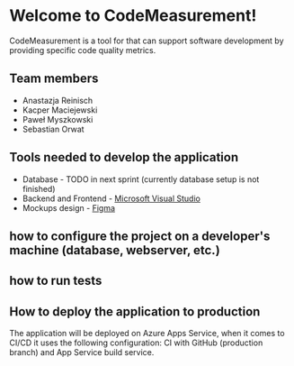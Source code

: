 Welcome to CodeMeasurement!
===================

CodeMeasurement is a tool for that can support software development by providing specific code quality metrics.


Team members
-------------
 - Anastazja Reinisch
 - Kacper Maciejewski
 - Paweł Myszkowski
 - Sebastian Orwat

Tools needed to develop the application
-------------
 - Database - TODO in next sprint (currently database setup is not finished)
 - Backend and Frontend - [Microsoft Visual Studio][2]
 - Mockups design - [Figma][1]
 
## how to configure the project on a developer's machine (database, webserver, etc.)
## how to run tests

How to deploy the application to production
-------------
The application will be deployed on Azure Apps Service, when it comes to CI/CD it uses the following configuration: CI with GitHub (production branch) and App Service build service.

[1]: https://api.figma.com
[2]: https://visualstudio.microsoft.com/pl/
[3]: https://www.postgresql.org/
